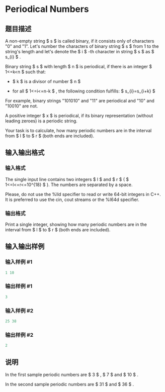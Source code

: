# Periodical Numbers

## 题目描述

A non-empty string $ s $ is called binary, if it consists only of characters "0" and "1". Let's number the characters of binary string $ s $ from 1 to the string's length and let's denote the $ i $ -th character in string $ s $ as $ s_{i} $ .

Binary string $ s $ with length $ n $ is periodical, if there is an integer $ 1<=k&lt;n $ such that:

- $ k $ is a divisor of number $ n $

- for all $ 1<=i<=n-k $ , the following condition fulfills: $ s_{i}=s_{i+k} $

For example, binary strings "101010" and "11" are periodical and "10" and "10010" are not.

A positive integer $ x $ is periodical, if its binary representation (without leading zeroes) is a periodic string.

Your task is to calculate, how many periodic numbers are in the interval from $ l $ to $ r $ (both ends are included).

## 输入输出格式

### 输入格式

The single input line contains two integers $ l $ and $ r $ ( $ 1<=l<=r<=10^{18} $ ). The numbers are separated by a space.

Please, do not use the %lld specifier to read or write 64-bit integers in С++. It is preferred to use the cin, cout streams or the %I64d specifier.

### 输出格式

Print a single integer, showing how many periodic numbers are in the interval from $ l $ to $ r $ (both ends are included).

## 输入输出样例

### 输入样例 #1

```cpp
1 10

```
### 输出样例 #1

```cpp
3

```
### 输入样例 #2

```cpp
25 38

```
### 输出样例 #2

```cpp
2

```
## 说明

In the first sample periodic numbers are $ 3 $ , $ 7 $ and $ 10 $ .

In the second sample periodic numbers are $ 31 $ and $ 36 $ .

